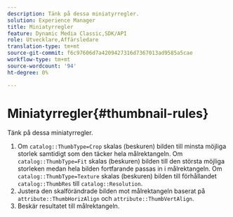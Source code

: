 ```yaml
---
description: Tänk på dessa miniatyrregler.
solution: Experience Manager
title: Miniatyrregler
feature: Dynamic Media Classic,SDK/API
role: Utvecklare,Affärsledare
translation-type: tm+mt
source-git-commit: f6c97606d7a4209427316d7367013ad9585a5cae
workflow-type: tm+mt
source-wordcount: '94'
ht-degree: 0%

---
```



# Miniatyrregler{#thumbnail-rules}

Tänk på dessa miniatyrregler.

1. Om `catalog::ThumbType=Crop` skalas (beskuren) bilden till minsta möjliga storlek samtidigt som den täcker hela målrektangeln. Om `catalog::ThumbType=Fit` skalas (beskuren) bilden till den största möjliga storleken medan hela bilden fortfarande passas in i målrektangeln. Om `catalog::ThumbType=Texture` skalas (beskuren) bilden till förhållandet `catalog::ThumbRes` till `catalog::Resolution`.
1. Justera den skalförändrade bilden mot målrektangeln baserat på `attribute::ThumbHorizAlign` och `attribute::ThumbVertAlign`.
1. Beskär resultatet till målrektangeln.

